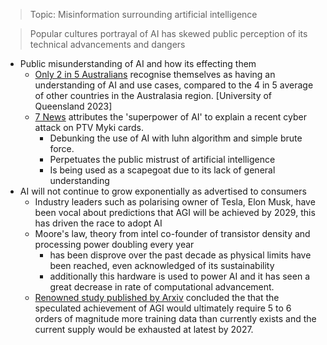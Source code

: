>Topic: Misinformation surrounding artificial intelligence 

> Popular cultures portrayal of AI has skewed public perception of its technical advancements and dangers

- Public misunderstanding of AI and how its effecting them
	- [Only 2 in 5 Australians](https://espace.library.uq.edu.au/view/UQ:00d3c94) recognise themselves as having an understanding of AI and use cases, compared to the 4 in 5 average of other countries in the Australasia region. \[University of Queensland 2023]
	- [7 News](https://www.youtube.com/watch?v=fsPtyuwwLuo) attributes the 'superpower of AI' to explain a recent cyber attack on PTV Myki cards.
		- Debunking the use of AI with luhn algorithm and simple brute force.
		- Perpetuates the public mistrust of artificial intelligence
		- Is being used as a scapegoat due to its lack of general understanding 
- AI will not continue to grow exponentially as advertised to consumers
	- Industry leaders such as polarising owner of Tesla, Elon Musk, have been vocal about predictions that AGI will be achieved by 2029, this has driven the race to adopt AI
	- Moore's law, theory from intel co-founder of transistor density and processing power doubling every year
		- has been disprove over the past decade as physical limits have been reached, even acknowledged of its sustainability
		- additionally this hardware is used to power AI and it has seen a great decrease in rate of computational advancement.
	- [Renowned study published by Arxiv](https://arxiv.org/pdf/2211.04325) concluded the that the speculated achievement of AGI would ultimately require 5 to 6 orders of magnitude more training data than currently exists and the current supply would be exhausted at latest by 2027.
